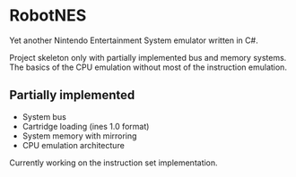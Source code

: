 # RobotNES

Yet another Nintendo Entertainment System emulator written in C#.

Project skeleton only with partially implemented bus and memory systems. The basics of the CPU emulation without most of the instruction emulation.

## Partially implemented

- System bus
- Cartridge loading (ines 1.0 format)
- System memory with mirroring
- CPU emulation architecture

Currently working on the instruction set implementation.